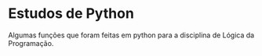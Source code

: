 # Estudos de Python

Algumas funções que foram feitas em python para a disciplina de Lógica da Programação.
